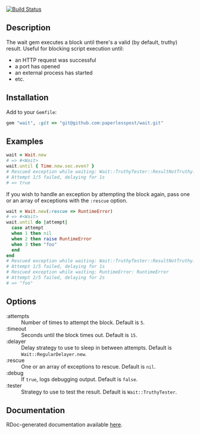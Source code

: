 [![Build Status](https://travis-ci.org/paperlesspost/wait.png?branch=master)](https://travis-ci.org/paperlesspost/wait)

## Description

The wait gem executes a block until there's a valid (by default, truthy) result. Useful for blocking script execution until:
* an HTTP request was successful
* a port has opened
* an external process has started
* etc.

## Installation

Add to your `Gemfile`:

```ruby
gem "wait", :git => "git@github.com:paperlesspost/wait.git"
```

## Examples

```ruby
wait = Wait.new
# => #<Wait>
wait.until { Time.now.sec.even? }
# Rescued exception while waiting: Wait::TruthyTester::ResultNotTruthy: false
# Attempt 1/5 failed, delaying for 1s
# => true
```

If you wish to handle an exception by attempting the block again, pass one or an array of exceptions with the `:rescue` option.

```ruby
wait = Wait.new(:rescue => RuntimeError)
# => #<Wait>
wait.until do |attempt|
  case attempt
  when 1 then nil
  when 2 then raise RuntimeError
  when 3 then "foo"
  end
end
# Rescued exception while waiting: Wait::TruthyTester::ResultNotTruthy: nil
# Attempt 1/5 failed, delaying for 1s
# Rescued exception while waiting: RuntimeError: RuntimeError
# Attempt 2/5 failed, delaying for 2s
# => "foo"
```

## Options

<dl>
  <dt>:attempts</dt>
  <dd>Number of times to attempt the block. Default is <code>5</code>.</dd>
  <dt>:timeout</dt>
  <dd>Seconds until the block times out. Default is <code>15</code>.</dd>
  <dt>:delayer</dt>
  <dd>Delay strategy to use to sleep in between attempts. Default is <code>Wait::RegularDelayer.new</code>.</dd>
  <dt>:rescue</dt>
  <dd>One or an array of exceptions to rescue. Default is <code>nil</code>.</dd>
  <dt>:debug</dt>
  <dd>If <code>true</code>, logs debugging output. Default is <code>false</code>.</dd>
  <dt>:tester</dt>
  <dd>Strategy to use to test the result. Default is <code>Wait::TruthyTester</code>.</dd>
</dl>

## Documentation

RDoc-generated documentation available [here](http://paperlesspost.github.com/wait/).
